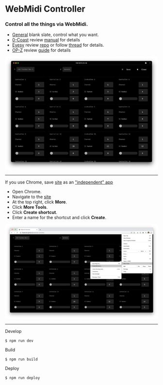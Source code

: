 WebMidi Controller
===

### Control all the things via WebMidi.


- [General](https://frederickk.github.io/webmidi-controller) blank slate, control what you want.
- [0-Coast](https://frederickk.github.io/webmidi-controller/no-coast) review [manual](http://www.makenoisemusic.com/content/manuals/0-coast_manual.pdf) for details
- [Eyesy](https://frederickk.github.io/webmidi-controller/eyesy) review [repo](https://github.com/Lcchy/Eyesy_for_fates) or follow [thread](https://llllllll.co/t/critter-guitari-video-synth-eyesy-for-fates-updated/) for details.
- [OP-Z](https://frederickk.github.io/webmidi-controller/op-z) review [guide](https://teenage.engineering/guides/op-z/midi) for details

![Webmidi Controller screenshot](./assets/webmidi-controller_screenshot-00.png)

---

If you use Chrome, save [site](https://frederickk.github.io/webmidi-controller) as an ["independent" app](https://support.google.com/chrome_webstore/answer/3060053?hl=en)

- Open Chrome.
- Navigate to the [site](https://frederickk.github.io/webmidi-controller)
- At the top right, click **More**.
- Click **More Tools**.
- Click **Create shortcut**.
- Enter a name for the shortcut and click **Create**.

![Webmidi Controller screenshot of Chrome App install on MacOS](./assets/webmidi-controller_screenshot-chrome-app-install-00.png)

---

Develop

```
$ npm run dev
```

Build

```
$ npm run build
```

Deploy

```
$ npm run deploy
```
